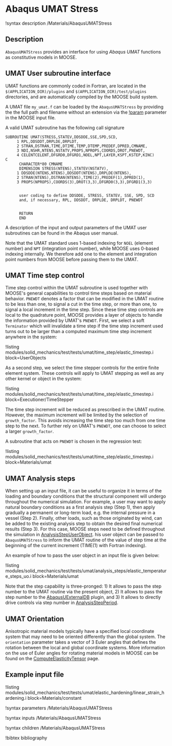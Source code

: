 # Abaqus UMAT Stress

!syntax description /Materials/AbaqusUMATStress

## Description

`AbaqusUMATStress` provides an interface for using _Abaqus UMAT_
functions as constitutive models in MOOSE.

## UMAT User subroutine interface

UMAT functions are commonly coded in Fortran, are located in the
`$(APPLICATION_DIR)/plugins` and `$(APPLICATION_DIR)/test/plugins` directories,
and are automatically compiled by the MOOSE build system.

A UMAT file `my_umat.f` can be loaded by the `AbaqusUMATStress` by providing the
the full path and filename without an extension via the
[!param](/Materials/AbaqusUMATStress/plugin) parameter in the MOOSE input file.

A valid UMAT subroutine has the following call signature

```
SUBROUTINE UMAT(STRESS,STATEV,DDSDDE,SSE,SPD,SCD,
     1 RPL,DDSDDT,DRPLDE,DRPLDT,
     2 STRAN,DSTRAN,TIME,DTIME,TEMP,DTEMP,PREDEF,DPRED,CMNAME,
     3 NDI,NSHR,NTENS,NSTATV,PROPS,NPROPS,COORDS,DROT,PNEWDT,
     4 CELENTCELENT,DFGRD0,DFGRD1,NOEL,NPT,LAYER,KSPT,KSTEP,KINC)
C
      CHARACTER*80 CMNAME
      DIMENSION STRESS(NTENS),STATEV(NSTATV),
     1 DDSDDE(NTENS,NTENS),DDSDDT(NTENS),DRPLDE(NTENS),
     2 STRAN(NTENS),DSTRAN(NTENS),TIME(2),PREDEF(1),DPRED(1),
     3 PROPS(NPROPS),COORDS(3),DROT(3,3),DFGRD0(3,3),DFGRD1(3,3)


      user coding to define DDSDDE, STRESS, STATEV, SSE, SPD, SCD
      and, if necessary, RPL, DDSDDT, DRPLDE, DRPLDT, PNEWDT


      RETURN
      END
```

A description of the input and output parameters of the UMAT user subroutines
can be found in the Abaqus user manual.

Note that the UMAT standard uses 1-based indexing for `NOEL` (element number)
and `NPT` (integration point number), while MOOSE uses 0-based indexing
internally. We therefore add one to the element and integration point numbers
from MOOSE before passing them to the UMAT.

## UMAT Time step control

Time step control within the UMAT subroutine is used together with MOOSE's
general capabilities to control time steps based on material behavior. `PNEWDT`
denotes a factor that can be modified in the UMAT routine to be less than one,
to signal a cut in the time step, or more than one, to signal a local increment
in the time step. Since these time step controls are local to the quadrature
point, MOOSE provides a layer of objects to handle the information provided by
UMAT's `PNEWDT`. First, we select a soft `Terminator` which will invalidate a
time step if the time step increment used turns out to be larger than a computed
maximum time step increment anywhere in the system:

!listing modules/solid_mechanics/test/tests/umat/time_step/elastic_timestep.i block=UserObjects

As a second step, we select the time stepper controls for the entire finite
element system. These controls will apply to UMAT stepping as well as any other
kernel or object in the system:

!listing modules/solid_mechanics/test/tests/umat/time_step/elastic_timestep.i block=Executioner/TimeStepper

The time step increment will be reduced as prescribed in the UMAT routine.
However, the maximum increment will be limited by the selection of
`growth_factor`. This avoids increasing the time step too much from one time
step to the next. To further rely on UMAT's `PNEWDT`, one can choose to select a
larger `growth_factor`.

A subroutine that acts on `PNEWDT` is chosen in the regression test:

!listing modules/solid_mechanics/test/tests/umat/time_step/elastic_timestep.i block=Materials/umat

## UMAT Analysis steps

When setting up an input file, it can be useful to organize it in terms of the loading and boundary
conditions that the structural component will undergo throughout the numerical simulation. For
example, a user may want to apply natural boundary conditions as a first analysis step (Step 1), then apply
gradually a permanent or long-term load, e.g. the internal pressure in a vessel (Step 2). Finally,
other loads, such as those originated by wind, can be added to the existing analysis step to obtain the
desired final numerical results (Step 3). For this case,
MOOSE steps need to be defined throughout the simulation in [AnalysisStepUserObject](/AnalysisStepUserObject.md).
his user object can be passed to `AbaqusUMATStress` to inform the UMAT routine of the value of step time at the
beginning of the current increment (TIME(1) with Fortran indexing).

An example of how to pass the user object in an input file is given below:

!listing modules/solid_mechanics/test/tests/umat/analysis_steps/elastic_temperature_steps_uo.i block=Materials/umat

Note that the step capability is three-pronged: 1) It allows to pass the step number to the UMAT
routine via the present object, 2) It allows to pass the step number to the [AbaqusUExternalDB](/AbaqusUExternalDB.md) plugin, and 3) It allows to directly drive controls via step number in [AnalysisStepPeriod](/AnalysisStepPeriod.md).

## UMAT Orientation

Anisotropic material models typically have a specified local coordinate system that may need to be
oriented differently than the global system. The `orientation` parameter takes a vector of 3 Euler
angles that defines the rotation between the local and global coordinate systems. More information
on the use of Euler angles for rotating material models in MOOSE can be found on the
[ComputeElasticityTensor](/ComputeElasticityTensor.md) page.

## Example input file

!listing modules/solid_mechanics/test/tests/umat/elastic_hardening/linear_strain_hardening.i block=Materials/constant

!syntax parameters /Materials/AbaqusUMATStress

!syntax inputs /Materials/AbaqusUMATStress

!syntax children /Materials/AbaqusUMATStress

!bibtex bibliography
